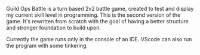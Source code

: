 Guild Ops Battle is a turn based 2v2 battle game, created to test and display my current skill level in programming.
This is the second version of the game. It's rewritten from scratch with the goal of having a better structure and
stronger foundation to build upon.

Currently the game runs only in the console of an IDE. VScode can also run the program with some tinkering.
